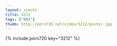 ```yaml
--- 
layout: sieutv
title: 3212
tags: ["003"]
thumb: http://porn720.net/video/3212/poster.jpg
---
```

{% include porn720 key="3212" %} 
